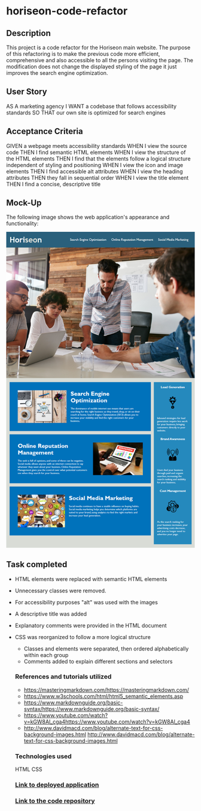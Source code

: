 # horiseon-code-refactor

## Description

This project is a code refactor for the Horiseon main website. The purpose of this refactoring  is to make the previous code more efficient, comprehensive and also accessible to all the persons visiting the page. The modification does not change the displayed styling of the page it just improves the search engine optimization.
 

 ## User Story
AS A marketing agency
I WANT a codebase that follows accessibility standards
SO THAT our own site is optimized for search engines


## Acceptance Criteria
GIVEN a webpage meets accessibility standards
WHEN I view the source code
THEN I find semantic HTML elements
WHEN I view the structure of the HTML elements
THEN I find that the elements follow a logical structure independent of styling and positioning
WHEN I view the icon and image elements
THEN I find accessible alt attributes
WHEN I view the heading attributes
THEN they fall in sequential order
WHEN I view the title element
THEN I find a concise, descriptive title

## Mock-Up
The following image shows the web application's appearance and functionality:

<img src="./assets/images/01-html-css-git-homework-demo.png">

## Task completed
* HTML elements were replaced with semantic HTML elements
* Unnecessary classes were removed.
* For accessibility purposes "alt" was used with the images
* A descriptive title was added
* Explanatory comments were provided in the HTML document
* CSS was reorganized to follow a more logical structure
   * Classes and elements were separated, then ordered alphabetically within each group
   * Comments added to explain different sections and selectors

   ### References and tutorials utilized

   * https://masteringmarkdown.com/https://masteringmarkdown.com/
   * https://www.w3schools.com/html/html5_semantic_elements.asp
   * https://www.markdownguide.org/basic-syntax/https://www.markdownguide.org/basic-syntax/
   * https://www.youtube.com/watch?v=kGW8Al_cga4https://www.youtube.com/watch?v=kGW8Al_cga4
   * http://www.davidmacd.com/blog/alternate-text-for-css-background-images.html http://www.davidmacd.com/blog/alternate-text-for-css-background-images.html
   

   ### Technologies used
     HTML CSS

  ### [Link to deployed application](https://sherpa-coding.github.io/Horiseon-Refactor/)
  ### [Link to the code repository](https://github.com/SHERPA-CODING/Horiseon-Refactor.git)


